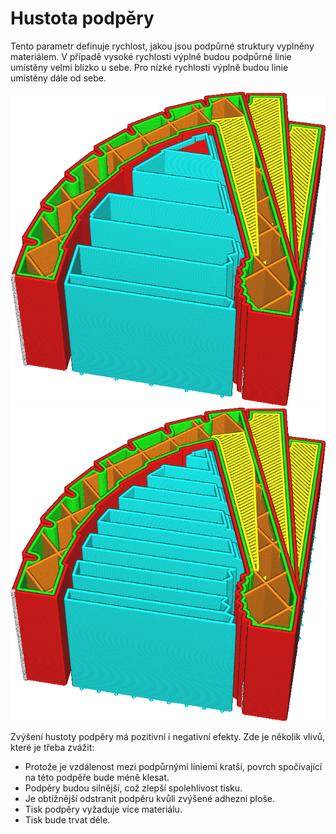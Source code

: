 Hustota podpěry
====
Tento parametr definuje rychlost, jakou jsou podpůrné struktury vyplněny materiálem. V případě vysoké rychlosti výplně budou podpůrné linie umístěny velmi blízko u sebe. Pro nízké rychlosti výplně budou linie umístěny dále od sebe.

![Nízká hustota podpěry](../../../articles/images/support_infill_rate_low.png)
![Vysoká hustota podpěry](../../../articles/images/support_infill_rate_high.png)

Zvýšení hustoty podpěry má pozitivní i negativní efekty. Zde je několik vlivů, které je třeba zvážit:
* Protože je vzdálenost mezi podpůrnými liniemi kratší, povrch spočívající na této podpěře bude méně klesat.
* Podpěry budou silnější, což zlepší spolehlivost tisku.
* Je obtížnější odstranit podpěru kvůli zvýšené adhezní ploše.
* Tisk podpěry vyžaduje více materiálu.
* Tisk bude trvat déle.
